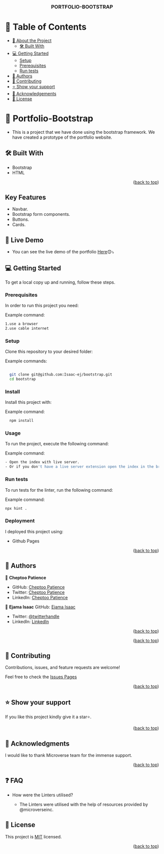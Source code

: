 <a name="readme-top"></a>

<div align="center">
  

  <h3><b>PORTFOLIO-BOOTSTRAP</b></h3>

</div>

<!-- TABLE OF CONTENTS -->

# 📗 Table of Contents

- [📖 About the Project](#about-project)
  - [🛠 Built With](#built-with)
- [💻 Getting Started](#getting-started)
  - [Setup](#setup)
  - [Prerequisites](#prerequisites)
  - [Run tests](#run-tests)
- [👥 Authors](#authors)
- [🤝 Contributing](#contributing)
- [⭐️ Show your support](#support)
- [🙏 Acknowledgements](#acknowledgements)
- [📝 License](#license)

<!-- PROJECT DESCRIPTION -->

# 📖 Portfolio-Bootstrap <a name="about-project"></a>

- This is a project that we have done using the bootstrap framework.
We have created a prototype of the portfolio website.

## 🛠 Built With <a name="built-with"></a>

- Bootstrap
- HTML

<p align="right">(<a href="#readme-top">back to top</a>)</p>

## Key Features

- Navbar.
- Bootstrap form components.
- Buttons.
- Cards.


## 🚀 Live Demo

- You can see the live demo of the portfolio [Here](https://cheptoo21.github.io/Portfolio-setup-and-mobile-first/)😊⤵️
<!-- GETTING STARTED -->

## 💻 Getting Started <a name="getting-started"></a>



To get a local copy up and running, follow these steps.

### Prerequisites

In order to run this project you need:


Example command:

```sh
1.use a browser
2.use cable internet
```
 

### Setup

Clone this repository to your desired folder:


Example commands:

```sh
  
  git clone git@github.com:Isaac-ej/bootstrap.git
  cd bootstrap


```


### Install

Install this project with:


Example command:

```sh
  npm install
```


### Usage

To run the project, execute the following command:


Example command:

```sh
- Open the index with live server.
- Or if you don't have a live server extension open the index in the browser by clicking on the file .
```


### Run tests

To run tests for the linter, run the following command:


Example command:

```sh
npx hint .
```


### Deployment

I deployed this project using:

- Github Pages



<p align="right">(<a href="#readme-top">back to top</a>)</p>

## 👥 Authors <a name="authors"></a>

👤 **Cheptoo Patience**

- GitHub: [Cheptoo Patience](https://github.com/Cheptoo21)
- Twitter: [Cheptoo Patience](https://twitter.com/CheptooGyts)
- LinkedIn: [Cheptoo Patience](https://www.linkedin.com/in/cheptoo-patience-73499015a)

👤 **Ejama Isaac**
GitHub: [Ejama Isaac](https://github.com/Isaac-ej)
- Twitter: [@twitterhandle](https://github.com/isaac-ej)
- LinkedIn: [LinkedIn](https://www.linkedin.com/in/ejama-isaac-bab607267/)



<p align="right">(<a href="#readme-top">back to top</a>)</p>



<p align="right">(<a href="#readme-top">back to top</a>)</p>

<!-- CONTRIBUTING -->

## 🤝 Contributing <a name="contributing"></a>

Contributions, issues, and feature requests are welcome!

Feel free to check the [Issues Pages](https://github.com/Isaac-ej/bootstrap/issues)


<p align="right">(<a href="#readme-top">back to top</a>)</p>

<!-- SUPPORT -->

## ⭐️ Show your support <a name="support"></a>


If you like this project kindly give it a star⭐️.

<p align="right">(<a href="#readme-top">back to top</a>)</p>

<!-- ACKNOWLEDGEMENTS -->

## 🙏 Acknowledgments <a name="acknowledgements"></a>


I would like to thank Microverse team for the immense support.

<p align="right">(<a href="#readme-top">back to top</a>)</p>

## ❓ FAQ 

- How were the Linters utilised?
  
   - The Linters were utilised with the help of resources provided by @microverseinc.


<!-- LICENSE -->

## 📝 License <a name="license"></a>

This project is [MIT](https://github.com/Isaac-ej/bootstrap/blob/Bootstrap/LICENSE) licensed.



<p align="right">(<a href="#readme-top">back to top</a>)</p>
